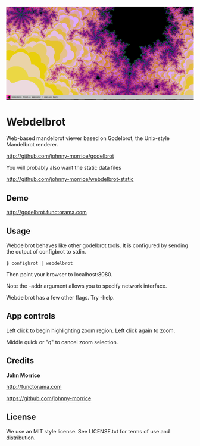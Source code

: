 ![Webdelbrot Mandelbrot Viewer](/webdelbrot.png)

# Webdelbrot

Web-based mandelbrot viewer based on Godelbrot, the Unix-style Mandelbrot
renderer.

http://github.com/johnny-morrice/godelbrot

You will probably also want the static data files

http://github.com/johnny-morrice/webdelbrot-static

## Demo

http://godelbrot.functorama.com

## Usage

Webdelbrot behaves like other godelbrot tools.  It is configured by sending the output of configbrot to stdin.

    $ configbrot | webdelbrot

Then point your browser to localhost:8080.

Note the -addr argument allows you to specify network interface.

Webdelbrot has a few other flags.  Try -help.

## App controls

Left click to begin highlighting zoom region.  Left click again to zoom.

Middle quick or "q" to cancel zoom selection.

## Credits

**John Morrice**

http://functorama.com

https://github.com/johnny-morrice

## License

We use an MIT style license.  See LICENSE.txt for terms of use and distribution.
